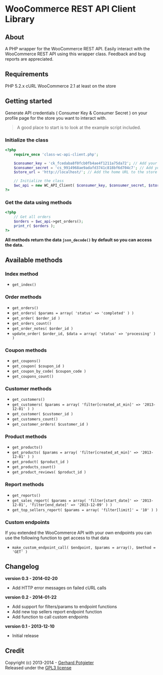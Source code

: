 WooCommerce REST API Client Library
===================================

## About

A PHP wrapper for the WooCommerce REST API. Easily interact with the WooCommerce REST API using this wrapper class.
Feedback and bug reports are appreciated.

## Requirements

PHP 5.2.x
cURL
WooCommerce 2.1 at least on the store

## Getting started
Generate API credentials ( Consumer Key & Consumer Secret ) on your profile page for the store you want to interact with.

> A good place to start is to look at the example script included.

### Initialize the class
```php
<?php
    require_once 'class-wc-api-client.php';

    $consumer_key = 'ck_fcedaba8f0fcb0fb4ae4f1211a75da72'; // Add your own Consumer Key here
	$consumer_secret = 'cs_9914968ae9adafd3741c818bf6d704c7'; // Add your own Consumer Secret here
	$store_url = 'http://localhost/'; // Add the home URL to the store you want to connect to here

	// Initialize the class
	$wc_api = new WC_API_Client( $consumer_key, $consumer_secret, $store_url );
?>
```

### Get the data using methods
```php
<?php
	// Get all orders
	$orders = $wc_api->get_orders();
	print_r( $orders );
?>
```

**All methods return the data `json_decode()` by default so you can access the data.**

## Available methods

### Index method
- `get_index()`

### Order methods
- `get_orders()`
- `get_orders( $params = array( 'status' => 'completed' ) )`
- `get_order( $order_id )`
- `get_orders_count()`
- `get_order_notes( $order_id )`
- `update_order( $order_id, $data = array( 'status' => 'processing' ) )`

### Coupon methods
- `get_coupons()`
- `get_coupon( $coupon_id )`
- `get_coupon_by_code( $coupon_code )`
- `get_coupons_count()`


### Customer methods
- `get_customers()`
- `get_customers( $params = array( 'filter[created_at_min]' => '2013-12-01' ) )`
- `get_customer( $customer_id )`
- `get_customers_count()`
- `get_customer_orders( $customer_id )`

### Product methods
- `get_products()`
- `get_products( $params = array( 'filter[created_at_min]' => '2013-12-01' ) )`
- `get_product( $product_id )`
- `get_products_count()`
- `get_product_reviews( $product_id )`

### Report methods
- `get_reports()`
- `get_sales_report( $params = array( 'filter[start_date]' => '2013-12-01', 'filter[end_date]' => '2013-12-09' ) )`
- `get_top_sellers_report( $params = array( 'filter[limit]' = '10' ) )`

### Custom endpoints
If you extended the WooCommerce API with your own endpoints you can use the following function to get access to that data
- `make_custom_endpoint_call( $endpoint, $params = array(), $method = 'GET' )`

## Changelog

**version 0.3 - 2014-02-20**

- Add HTTP error messages on failed cURL calls

**version 0.2 - 2014-01-22**

- Add support for filters/params to endpoint functions
- Add new top sellers report endpoint function
- Add function to call custom endpoints

**version 0.1 - 2013-12-10**

- Initial release

## Credit

Copyright (c) 2013-2014 - [Gerhard Potgieter](http://gerhardpotgieter.com/)  
Released under the [GPL3 license](http://www.gnu.org/licenses/gpl-3.0.html)
